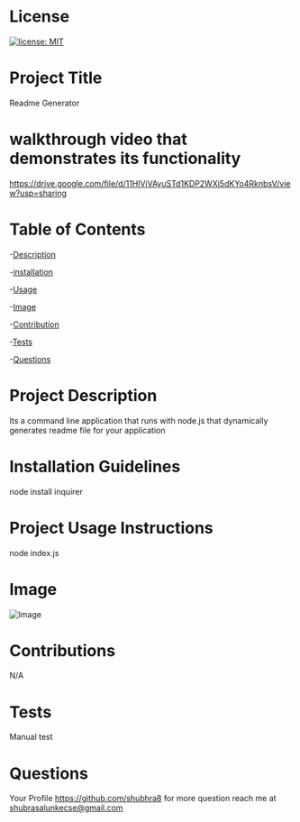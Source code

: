 # License 
 [![license: MIT](https://img.shields.io/badge/license-mit-orange)](https://opensource.org/licenses/MIT)
# **Project Title** 
 Readme Generator
# walkthrough video that demonstrates its functionality 
https://drive.google.com/file/d/11HlViVAyuSTd1KDP2WXi5dKYo4RknbsV/view?usp=sharing

# **Table of Contents** 

-[Description](#project-description)

-[installation](#installation-guidelines)

-[Usage](#project-usage-instructions)

-[Image](#image)

-[Contribution](#contributions)

-[Tests](#tests)

-[Questions](#questions)
 # **Project Description** 
 Its a command line application that runs with node.js that dynamically generates readme file for your application
 # **Installation Guidelines** 
 node install inquirer
 # **Project Usage Instructions** 
 node index.js
  # **Image** 
 ![Image](https://user-images.githubusercontent.com/57454930/178125992-807c7bf2-ca3b-40b7-a212-89638f9f6e25.png)
# **Contributions** 
 N/A
# **Tests** 
 Manual test
# **Questions** 
 Your Profile https://github.com/shubhra8 for more question reach me at shubrasalunkecse@gmail.com
